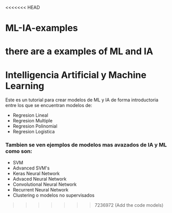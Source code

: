 <<<<<<< HEAD
# ML-IA-examples
there are a examples of ML and IA 
=======
# Intelligencia Artificial y Machine Learning 

Este es un tutorial para crear modelos de ML y IA de forma introductoria entre los que se encuentran modelos de:
* Regresion Lineal 
* Regresion Multiple 
* Regresion Polinomial 
* Regresion Logistica 

### Tambien se ven ejemplos de modelos mas avazados de IA y ML como son: 
* SVM 
* Advanced SVM's 
* Keras Neural Network 
* Advaced Neural Network 
* Convolutional Neural Network 
* Recurrent Neural Network 
* Clustering o modelos no supervisados
>>>>>>> 7236972 (Add the code models)
